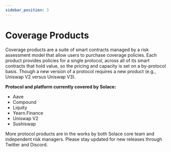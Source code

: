 ```yaml
---
sidebar_position: 3
---
```



# Coverage Products

Coverage products are a suite of smart contracts managed by a risk assessment model that allow users to purchase coverage policies. Each product provides policies for a single protocol, across all of its smart contracts that hold value, so the pricing and capacity is set on a by-protocol basis. Though a new version of a protocol requires a new product (e.g., Uniswap V2 versus Uniswap V3).

**Protocol and platform currently covered by Solace:**

- Aave
- Compound
- Liquity
- Yearn.Finance
- Uniswap V2
- Sushiswap

More protocol products are in the works by both Solace core team and independent risk managers. Please stay updated for new releases through Twitter and Discord.